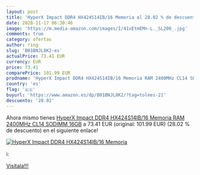 ```yaml
---
layout: post
title: 'HyperX Impact DDR4 HX424S14IB/16 Memoria al 28.02 % de descuento'
date: 2020-11-17 06:30:46
image: 'https://m.media-amazon.com/images/I/41vEtmEMn-L._SL200_.jpg'
comments: true
category: ofertas
author: ring
slug: 'B01BNJL8K2-es'
actualPrice: 73.41 EUR
currency: EUR
price: 73.41
comparePrice: 101.99 EUR
prodname: 'HyperX Impact DDR4 HX424S14IB/16 Memoria RAM 2400MHz CL14 SODIMM 16GB'
country: 'es'
flag: '🇪🇸'
buyurl: 'https://www.amazon.es/dp/B01BNJL8K2/?tag=tolees-21'
descuento: '28.02'
---
```


Ahora mismo tienes [HyperX Impact DDR4 HX424S14IB/16 Memoria RAM 2400MHz CL14 SODIMM 16GB](https://www.amazon.es/dp/B01BNJL8K2/?tag=tolees-21) a 73.41 EUR (original: 101.99 EUR) (28.02 %  de descuento) en el siguiente enlace!

[![HyperX Impact DDR4 HX424S14IB/16 Memoria](https://m.media-amazon.com/images/I/41vEtmEMn-L._SL200_.jpg)](https://www.amazon.es/dp/B01BNJL8K2/?tag=tolees-21)

ℹ️:


[Visítala!!!](https://www.amazon.es/dp/B01BNJL8K2/?tag=tolees-21)
